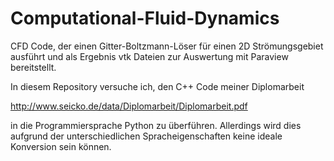 # Computational-Fluid-Dynamics

CFD Code, der einen Gitter-Boltzmann-Löser für einen 2D Strömungsgebiet ausführt und als Ergebnis vtk Dateien zur Auswertung mit Paraview bereitstellt.

In diesem Repository versuche ich, den C++ Code meiner Diplomarbeit  

http://www.seicko.de/data/Diplomarbeit/Diplomarbeit.pdf

in die Programmiersprache Python zu überführen. Allerdings wird dies aufgrund der unterschiedlichen Spracheigenschaften keine ideale Konversion sein können.
